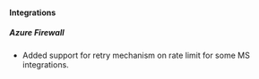 
#### Integrations
##### Azure Firewall
- Added support for retry mechanism on rate limit for some MS integrations.
